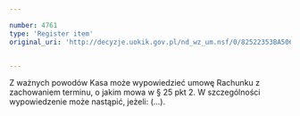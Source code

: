 ```yaml
---

number: 4761
type: 'Register item'
original_uri: 'http://decyzje.uokik.gov.pl/nd_wz_um.nsf/0/82522353BA506E61C1257B7A003C1136?OpenDocument'


---
```


Z ważnych powodów Kasa może wypowiedzieć umowę Rachunku z zachowaniem terminu, o jakim mowa w § 25 pkt 2. W szczególności wypowiedzenie może nastąpić, jeżeli: (...).

